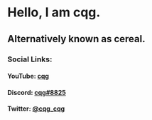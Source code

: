 # Hello, I am cqg.
## Alternatively known as cereal.
### Social Links: 
#### YouTube: [cqg](https://youtube.com/c/cqgbutbetter)
#### Discord: [cqg#8825](https://discord.gg/nBxFswKa6G)
#### Twitter: [@cqg_cqg](https://twitter.com/cqg_cqg)
